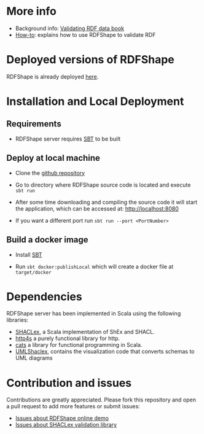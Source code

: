 # More info

* Background info: [Validating RDF data book](http://book.validatingrdf.com)
* [How-to](https://github.com/labra/rdfshape/wiki/Tutorial): explains how to use RDFShape to validate RDF

# Deployed versions of RDFShape

RDFShape is already deployed [here](http://rdfshape.weso.es).

# Installation and Local Deployment 

## Requirements

* RDFShape server requires [SBT](https://www.scala-sbt.org/) to be built

## Deploy at local machine

* Clone the [github repository](https://github.com/labra/rdfshape)

* Go to directory where RDFShape source code is located and execute `sbt run`

* After some time downloading and compiling the source code it will start the application, which can be accessed at: [http://localhost:8080](localhost)

* If you want a different port run `sbt run --port <PortNumber>`

## Build a docker image

* Install [SBT](https://www.scala-sbt.org/)

* Run `sbt docker:publishLocal` which will create a docker file at `target/docker`

# Dependencies

RDFShape server has been implemented in Scala using the following libraries:

* [SHACLex](https://github.com/labra/shaclex), a Scala implementation of ShEx and SHACL.
* [http4s](https://http4s.org/) a purely functional library for http.
* [cats](https://typelevel.org/cats/) a library for functional programming in Scala.
* [UMLShaclex](https://github.com/labra/shaclex), contains the visualization code that converts schemas to UML diagrams

# Contribution and issues

Contributions are greatly appreciated. Please fork this repository and open a pull request to add more features or submit issues:

* [Issues about RDFShape online demo](https://github.com/labra/rdfshape/issues)
* [Issues about SHACLex validation library](https://github.com/labra/shaclex/issues)
